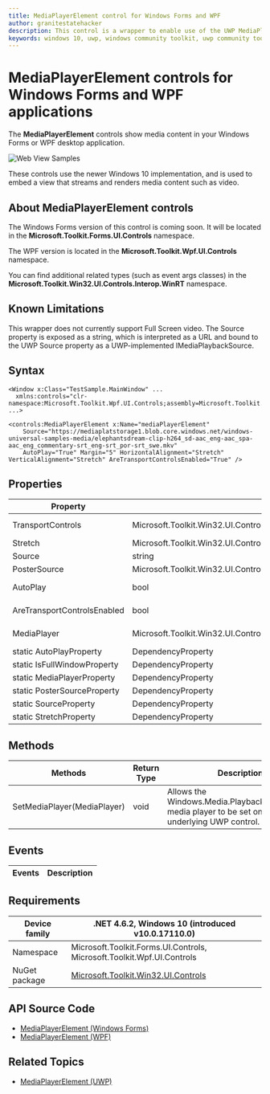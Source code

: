 ```yaml
---
title: MediaPlayerElement control for Windows Forms and WPF
author: granitestatehacker
description: This control is a wrapper to enable use of the UWP MediaPlayerElement control in Windows Forms or WPF.
keywords: windows 10, uwp, windows community toolkit, uwp community toolkit, uwp toolkit, MediaPlayerElement, Windows Forms, WPF
---
```


# MediaPlayerElement controls for Windows Forms and WPF applications

The **MediaPlayerElement** controls show media content in your Windows Forms or WPF desktop application.

![Web View Samples](../resources/images/Controls/MediaPlayerElement.png)

These controls use the newer Windows 10 implementation, and is used to embed a view that streams and renders media content such as video.  

## About MediaPlayerElement controls

The Windows Forms version of this control is coming soon. It will be located in the **Microsoft.Toolkit.Forms.UI.Controls** namespace.

The WPF version is located in the **Microsoft.Toolkit.Wpf.UI.Controls** namespace.

You can find additional related types (such as event args classes) in the **Microsoft.Toolkit.Win32.UI.Controls.Interop.WinRT** namespace.

## Known Limitations
This wrapper does not currently support Full Screen video.  The Source property is exposed as a string, which is interpreted as a URL and bound to the UWP Source property as a UWP-implemented IMediaPlaybackSource.

## Syntax
```xaml
<Window x:Class="TestSample.MainWindow" ...
  xmlns:controls="clr-namespace:Microsoft.Toolkit.Wpf.UI.Controls;assembly=Microsoft.Toolkit.Wpf.UI.Controls"
...>

<controls:MediaPlayerElement x:Name="mediaPlayerElement"
    Source="https://mediaplatstorage1.blob.core.windows.net/windows-universal-samples-media/elephantsdream-clip-h264_sd-aac_eng-aac_spa-aac_eng_commentary-srt_eng-srt_por-srt_swe.mkv"
    AutoPlay="True" Margin="5" HorizontalAlignment="Stretch"  VerticalAlignment="Stretch" AreTransportControlsEnabled="True" />
```

## Properties

| Property | Type | Description |
| -- | -- | -- |
| TransportControls | Microsoft.Toolkit.Win32.UI.Controls.Interop.WinRT.MediaTransportControls | Wrapper for Windows.UI.Xaml.Controls.MediaTransportControls |
| Stretch | Microsoft.Toolkit.Win32.UI.Controls.Interop.WinRT.Stretch | Wrapper for Windows.UI.Xaml.Media.Stretch |
| Source | string | Url for media to present. |
| PosterSource | Microsoft.Toolkit.Win32.UI.Controls.Interop.WinRT | Wrapper for Windows.UI.Xaml.Media.ImageSource |
| AutoPlay | bool | Gets or sets if the media should start immediately on initialization or not. |
| AreTransportControlsEnabled | bool | Gets or sets if the media control (pause, play, et al) should be shown. |
| MediaPlayer | Microsoft.Toolkit.Win32.UI.Controls.Interop.WinRT.MediaPlayer | Wrapper for Windows.Media.Playback.MediaPlayer || static AreTransportControlsEnabledProperty | DependencyProperty | DependencyProperty for AreTransportControlsEnabled |
| static AutoPlayProperty | DependencyProperty | DependencyProperty for AutoPlay property |
| static IsFullWindowProperty | DependencyProperty | DependencyProperty for IsFullWindow property |
| static MediaPlayerProperty | DependencyProperty | DependencyProperty for MediaPlayer property |
| static PosterSourceProperty | DependencyProperty | DependencyProperty for PosterSource property |
| static SourceProperty | DependencyProperty | DependencyProperty for Source property |
| static StretchProperty | DependencyProperty | DependencyProperty for Stretch property |

## Methods


| Methods | Return Type | Description |
| -- | -- | -- |
| SetMediaPlayer(MediaPlayer) | void | Allows the  Windows.Media.Playback.MediaPlayer media player to be set on the underlying UWP control. |

## Events

| Events | Description |
| -- | -- |


## Requirements

| Device family | .NET 4.6.2, Windows 10 (introduced v10.0.17110.0) |
| -- | -- |
| Namespace | Microsoft.Toolkit.Forms.UI.Controls, Microsoft.Toolkit.Wpf.UI.Controls |
| NuGet package | [Microsoft.Toolkit.Win32.UI.Controls](https://www.nuget.org/packages/Microsoft.Toolkit.Win32.UI.Controls/) |

## API Source Code

- [MediaPlayerElement (Windows Forms)](https://github.com/Microsoft/WindowsCommunityToolkit/tree/master/Microsoft.Toolkit.Win32/Microsoft.Toolkit.Forms.UI.Controls/MediaPlayerElement)
- [MediaPlayerElement (WPF)](https://github.com/Microsoft/WindowsCommunityToolkit/tree/master/Microsoft.Toolkit.Win32/Microsoft.Toolkit.WPF.UI.Controls/MediaPlayerElement)


## Related Topics

- [MediaPlayerElement (UWP)](https://docs.microsoft.com/en-us/uwp/api/Windows.UI.Xaml.Controls.MediaPlayerElement)
